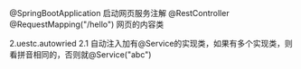 @SpringBootApplication
启动网页服务注解
@RestController
@RequestMapping("/hello")
网页的内容类

2.uestc.autowried
2.1 自动注入加有@Service的实现类，如果有多个实现类，则看拼音相同的，否则就@Service("abc")